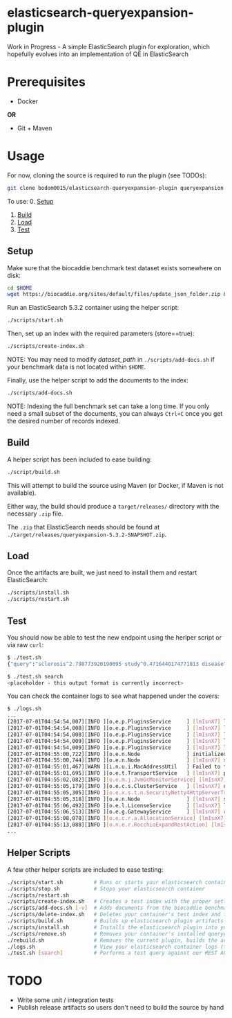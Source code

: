 # elasticsearch-queryexpansion-plugin
Work in Progress - A simple ElasticSearch plugin for exploration, which hopefully evolves into an implementation of QE in ElasticSearch

# Prerequisites
* Docker
   
**OR**

* Git + Maven

# Usage
For now, cloning the source is required to run the plugin (see TODOs):
```bash
git clone bodom0015/elasticsearch-queryexpansion-plugin queryexpansion && cd queryexpansion 
```
To use:
0. [Setup](README.md#setup)
1. [Build](README.md#build)
2. [Load](README.md#load)
3. [Test](README.md#test)

## Setup
Make sure that the biocaddie benchmark test dataset exists somewhere on disk:
```bash
cd $HOME
wget https://biocaddie.org/sites/default/files/update_json_folder.zip && unzip update_json_folder.zip
```

Run an ElasticSearch 5.3.2 container using the helper script:
```bash
./scripts/start.sh
```

Then, set up an index with the required parameters (store==true):
```bash
./scripts/create-index.sh
```

NOTE: You may need to modify *dataset_path* in `./scripts/add-docs.sh` if your benchmark data is not located within `$HOME`.

Finally, use the helper script to add the documents to the index:
```bash
./scripts/add-docs.sh
```

NOTE: Indexing the full benchmark set can take a long time. If you only need a small subset of the documents, you can always `Ctrl+C` once you get the desired number of records indexed.

## Build
A helper script has been included to ease building:
```bash
./script/build.sh
```

This will attempt to build the source using Maven (or Docker, if Maven is not available).

Either way, the build should produce a `target/releases/` directory with the necessary `.zip` file.

The `.zip` that ElasticSearch needs should be found at `./target/releases/queryexpansion-5.3.2-SNAPSHOT.zip`.

## Load
Once the artifacts are built, we just need to install them and restart ElasticSearch:
```bash
./scripts/install.sh
./scripts/restart.sh
```

## Test
You should now be able to test the new endpoint using the herlper script or via raw `curl`:
```bash
$ ./test.sh
{"query":"sclerosis^2.798773920190095 study^0.4716440174771813 disease^0.584064093901503 or^0.3394485958568884 patients^0.79730633189081 multiple^1.941784058395449 was^0.4222225922753828 is^0.38702376034952857 to^0.4432445617796595 on^0.3817563584164061"}

$ ./test.sh search
<placeholder - this output format is currently incorrect> 
```


You can check the container logs to see what happened under the covers:
```bash
$ ./logs.sh
...
[2017-07-01T04:54:54,007][INFO ][o.e.p.PluginsService     ] [lmIsnX7] loaded module [reindex]
[2017-07-01T04:54:54,008][INFO ][o.e.p.PluginsService     ] [lmIsnX7] loaded module [transport-netty3]
[2017-07-01T04:54:54,008][INFO ][o.e.p.PluginsService     ] [lmIsnX7] loaded module [transport-netty4]
[2017-07-01T04:54:54,009][INFO ][o.e.p.PluginsService     ] [lmIsnX7] loaded plugin [queryexpansion]
[2017-07-01T04:54:54,009][INFO ][o.e.p.PluginsService     ] [lmIsnX7] loaded plugin [x-pack]
[2017-07-01T04:55:00,722][INFO ][o.e.n.Node               ] initialized
[2017-07-01T04:55:00,744][INFO ][o.e.n.Node               ] [lmIsnX7] starting ...
[2017-07-01T04:55:01,467][WARN ][i.n.u.i.MacAddressUtil   ] Failed to find a usable hardware address from the network interfaces; using random bytes: f8:2c:c0:8c:3e:88:3b:3b
[2017-07-01T04:55:01,695][INFO ][o.e.t.TransportService   ] [lmIsnX7] publish_address {127.0.0.1:9300}, bound_addresses {127.0.0.1:9300}
[2017-07-01T04:55:02,082][INFO ][o.e.m.j.JvmGcMonitorService] [lmIsnX7] [gc][1] overhead, spent [260ms] collecting in the last [1s]
[2017-07-01T04:55:05,179][INFO ][o.e.c.s.ClusterService   ] [lmIsnX7] new_master {lmIsnX7}{lmIsnX7NRH2_Vmq6avBitQ}{iyWg9zTcQqCeF97xX-hdJQ}{127.0.0.1}{127.0.0.1:9300}, reason: zen-disco-elected-as-master ([0] nodes joined)
[2017-07-01T04:55:05,305][INFO ][o.e.x.s.t.n.SecurityNetty4HttpServerTransport] [lmIsnX7] publish_address {172.17.0.2:9200}, bound_addresses {[::]:9200}
[2017-07-01T04:55:05,318][INFO ][o.e.n.Node               ] [lmIsnX7] started
[2017-07-01T04:55:06,492][INFO ][o.e.l.LicenseService     ] [lmIsnX7] license [0a8ce788-74ad-49d9-aa3c-3c46ab9100d8] mode [trial] - valid
[2017-07-01T04:55:06,513][INFO ][o.e.g.GatewayService     ] [lmIsnX7] recovered [4] indices into cluster_state
[2017-07-01T04:55:08,078][INFO ][o.e.c.r.a.AllocationService] [lmIsnX7] Cluster health status changed from [RED] to [YELLOW] (reason: [shards started [[.monitoring-es-2-2017.07.01][0], [biocaddie][0]] ...]).
[2017-07-01T04:55:13,088][INFO ][o.n.e.r.RocchioExpandRestAction] [lmIsnX7] Starting Rocchio (biocaddie,multiple sclerosis,dataset,_all,10,10,0.50,0.50,1.20,0.75)
...
```

## Helper Scripts
A few other helper scripts are included to ease testing:
```bash
./scripts/start.sh          # Runs or starts your elasticsearch container
./scripts/stop.sh           # Stops your elasticsearch container
./scripts/restart.sh
./scripts/create-index.sh   # Creates a test index with the proper settings to enable storing term vectors
./scripts/add-docs.sh [-v]  # Adds documents from the biocaddie benchmark set to your index (assumes correct paths)
./scripts/delete-index.sh   # Deletes your container's test index and the records within
./scripts/build.sh          # Builds up elasticsearch plugin artifacts
./scripts/install.sh        # Installs the elasticsearch plugin into your running container
./scripts/remove.sh         # Removes your container's installed queryexpanion plugin
./rebuild.sh                # Removes the current plugin, builds the artifacts, installs the new plugin, and restarts elasticsearch to facilitate rapid development and testing
./logs.sh                   # View your elasticsearch container logs (tail=100)
./test.sh [search]          # Performs a test query against our REST API endpoint (only expands by default, but searches if first parameter is "search")
```

# TODO
* Write some unit / integration tests
* Publish release artifacts so users don't need to build the source by hand
